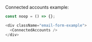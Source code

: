 Connected accounts example:

```js
const noop = () => {};

<div className="email-form-example">
  <ConnectedAccounts />
</div>
```
